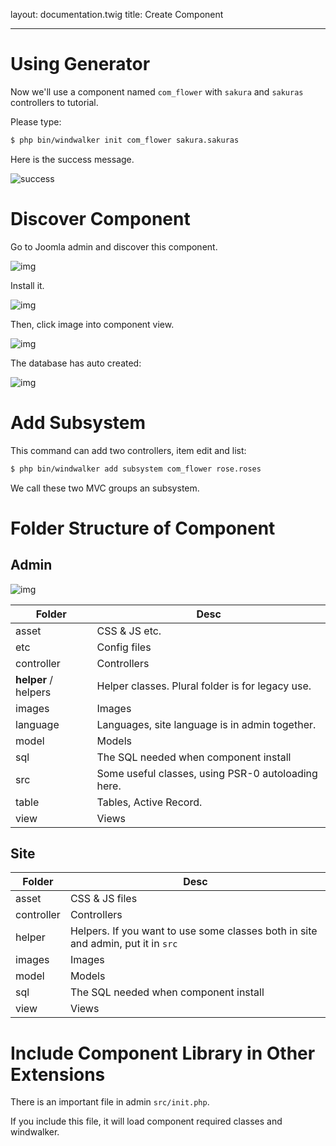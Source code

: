 layout: documentation.twig
title: Create Component

---

# Using Generator

Now we'll use a component named `com_flower` with `sakura` and `sakuras` controllers to tutorial.

Please type:

``` bash
$ php bin/windwalker init com_flower sakura.sakuras
```

Here is the success message.

![success](http://cl.ly/Uj9X/generate-success.jpg)

# Discover Component

Go to Joomla admin and discover this component.

![img](http://cl.ly/Ujhc/140331-0003.jpg)

Install it.

![img](http://cl.ly/Uk73/140331-0004.jpg)

Then, click image into component view.

![img](http://cl.ly/UjXp/140331-0006.jpg)

The database has auto created:

![img](http://cl.ly/UkIX/130512-0015.jpg)

# Add Subsystem

This command can add two controllers, item edit and list:

``` bash
$ php bin/windwalker add subsystem com_flower rose.roses
```

We call these two MVC groups an subsystem.

# Folder Structure of Component

## Admin

![img](http://cl.ly/UjT3/140331-0009.jpg)

| Folder | Desc   |
|--------|--------|
| asset  | CSS & JS etc. |
| etc    | Config files  |
| controller             | Controllers |
| **helper** / helpers   | Helper classes. Plural folder is for legacy use. |
| images        | Images |
| language      | Languages, site language is in admin together. |
| model         | Models |
| sql           | The SQL needed when component install |
| src           | Some useful classes, using PSR-0 autoloading here. |
| table         | Tables, Active Record. |
| view          | Views |

## Site

| Folder | Desc   |
|--------|--------|
| asset        | CSS & JS files |
| controller   | Controllers |
| helper       | Helpers. If you want to use some classes both in site and admin, put it in `src` |
| images       | Images      |
| model        | Models      |
| sql          | The SQL needed when component install |
| view         | Views       |

# Include Component Library in Other Extensions

There is an important file in admin `src/init.php`.

If you include this file, it will load component required classes and windwalker.
